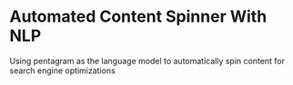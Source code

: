 # Automated Content Spinner With NLP

Using pentagram as the language model to automatically spin content for search engine optimizations
